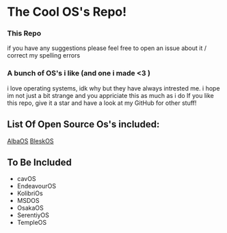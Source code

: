 # The Cool OS's Repo!
### This Repo
if you have any suggestions please feel free to open an issue about it / correct my spelling errors
### A bunch of OS's i like (and one i made <3 )
i love operating systems, idk why but they have always intrested me. i hope im not just a bit strange and you appriciate this as much as i do
If you like this repo, give it a star and have a look at my GitHub for other stuff!
## List Of Open Source Os's included:
[AlbaOS](https://github.com/CamH04/TheCoolOsDictionary/blob/master/AlbaOS/README.md)
[BleskOS](https://github.com/CamH04/TheCoolOsDictionary/blob/master/BleskOS/README.md)
## To Be Included
- cavOS
- EndeavourOS
- KolibriOs
- MSDOS
- OsakaOS
- SerentiyOS
- TempleOS
